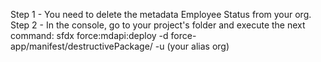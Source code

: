 Step 1 - You need to delete the metadata Employee Status from your org.
Step 2 - In the console, go to your project's folder and execute the next command:
    sfdx force:mdapi:deploy -d force-app/manifest/destructivePackage/ -u (your alias org)